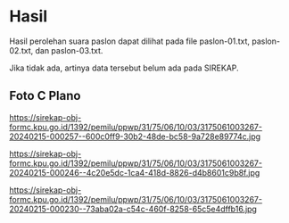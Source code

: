 # Hasil

Hasil perolehan suara paslon dapat dilihat pada file paslon-01.txt, paslon-02.txt, dan paslon-03.txt.

Jika tidak ada, artinya data tersebut belum ada pada SIREKAP.

## Foto C Plano

https://sirekap-obj-formc.kpu.go.id/1392/pemilu/ppwp/31/75/06/10/03/3175061003267-20240215-000257--600c0ff9-30b2-48de-bc58-9a728e89774c.jpg

https://sirekap-obj-formc.kpu.go.id/1392/pemilu/ppwp/31/75/06/10/03/3175061003267-20240215-000246--4c20e5dc-1ca4-418d-8826-d4b8601c9b8f.jpg

https://sirekap-obj-formc.kpu.go.id/1392/pemilu/ppwp/31/75/06/10/03/3175061003267-20240215-000230--73aba02a-c54c-460f-8258-65c5e4dffb16.jpg
